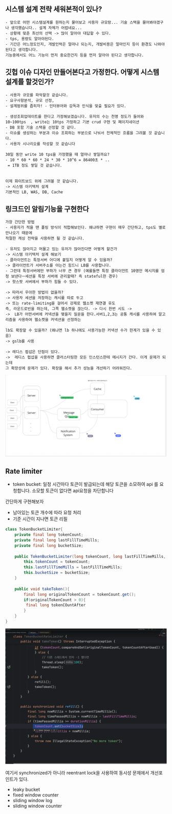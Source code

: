 ## 시스템 설계 전략 세워본적이 있나?

```text
- 앞으로 어떤 시스템설계를 원하는지 물어보고 사용자 규모랑... 기술 스택을 물어봐야겠구나 생각했습니다.. 설계 자체가 어렵네요...
- 상황에 맞춘 최선의 선택 -> 많이 알아야 대답할 수 있다.
- tps, 용량도 알아야된다. 
- 기간은 어느정도인지, 개발인력은 얼마나 되는지, 개발비용은 얼마인지 등이 환경도 나와야 된다고 생각합니다. 
기능중에서도 어느 기능이 먼저 중요한건지 등을 먼저 알아야 된다고 생각합니다.
```

## 깃헙 이슈 디자인 만들어본다고 가정한다. 어떻게 시스템 설계를 할것인가?

```text
- 사용자 규모를 파악할것 같습니다.
- 요구사항분석, 규모 선정, 
- 설계범위를 좁히자! - 인터뷰어와 감독과 인식을 맞출 필요가 있다.

- 생성조회업데이트를 한다고 가정해보겠습니다. 유저의 수는 천명 정도가 들어와 10~100tps  , write는 10tps 가정하고 기본 crud 구현 및 페이지네이션
- DB 포함 기술 스택을 선정할 것 같다. 
- 이슈를 생성하는 부분과 이슈 조회하는 부분으로 나눠서 전체적인 흐름을 그려볼 것 같습니다.
- 사용자 시나리오를 작성할 것 같습니다

30일 동안 write 10 tps을 가정했을 때 얼마나 쌓일까요?
- 10 * 60 * 60 * 24 * 30 * 10^6 = 86400초 * .. 
 = 1TB 정도 쌓일 것 같습니다.
 

이제 화이트보드 위에 그려볼 것 같습니다.
-> 시스템 아키텍처 설계 
기본적인 LB, WAS, DB, Cache
```

## 링크드인 알림기능을 구현한다 

```text
가장 간단한 방법 
- 사용자가 적을 땐 폴링 방식이 적합해보인다. 왜냐하면 구현이 매우 간단하고, tps도 별로 안나오기 때문에
적절한 캐싱 전략을 사용하면 될 것 같습니다.

- 유저도 많아지고 머물고 있는 유저가 많아진다면 어떻게 할건가
-> 시스템 아키텍처 설계 해보기
- 클라이언트는 특정서버 어디에 붙일지 어떻게 알 수 있을까?
-> 클라이언트가 서버주소를 아는건 힘드니 LB를 사용합니다. 
- 그런데 특정서버에만 부하가 너무 큰 경우 (예를들면 특정 클라이언트 10명만 메시지를 엄청 보낸다ㅡ세션을 특정 서버에 관리할때? 즉 stateful한 경우)
-> 핫스팟 서버에서 부하가 힘들 수 있다.

-> 따라서 우아한 방법이 없을까?
-> 사용자 세션을 저장하는 캐시를 따로 두고
-> 또는 rate-limiting을 걸어서 강제로 웹소켓 재연결 유도 
즉, 라운드로빈을 하는데, 그쪽 웹소켓을 끊는다. -> 다시 한번 시도 ->
->  LB가 어떤서버에 커넥션을 맺을지 질문을 한다.서버1,2,3는 공통 캐시를 사용하여 알고리즘을 사용하여 웹소켓을 커넥션을 선정하는

lb도 확장할 수 있을까? (왜냐면 lb 하나에도 사용가능한 커넥션 수가 한계가 있을 수 있음)
-> gslb를 사용

-> 레디스 펍섭은 단점이 있다.
->  레디스 펍섭을 사용하면 클러스터링한 모든 인스턴스한테 메시지가 간다. 이게 문제가 되는데
그 확장성에 문제가 있다. 확장을 해서 추가 성능을 개선하기 어려워진다.  
```

![img.png](img.png)


## Rate limiter

- token bucket: 일정 시간마다 토큰이 발급되는데 해당 토큰을 소모하여 api 를 요청합니다. 소모할 토큰이 없다면 api요청을 차단합니다

간단하게 구현해보자

- 남아있는 토큰 개수에 따라 요청 처리
- 기준 시간이 지나면 토큰 리필 

```java
class TokenBucketLimiter{
    private final long tokenCount;
    private final long lastFillTimeMills;
    private final long bucketSize;
    
    public TokenBucketLimiter(long tokenCount, long lastFillTimeMills, long bucketSize){
        this.tokenCount = tokenCount;
        this.lastFillTimeMills = lastFillTimeMills;
        this.bucketSize = bucketSize;
    }
    
    public void takeToken(){
        final long originalTokenCount = tokenCount.get();
        if(originalTokenCount > 0){
         final long tokenCOuntAfter
        }
    }
}
```
![img_1.png](img_1.png)

여기서 synchronized가 아니라 reentrant lock을 사용하여 동시성 문제에서 개선포인트가 있다. 


- leaky bucket
- fixed window counter
- sliding window log
- sliding window counter
